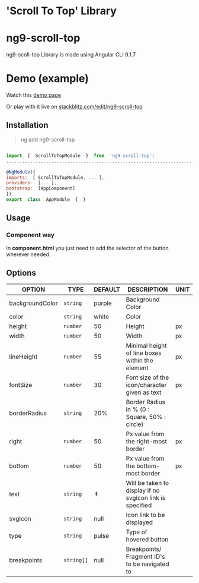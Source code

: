 # 'Scroll To Top' Library

# ng9-scroll-top

ng9-scoll-top Library is made using Angular CLI 9.1.7


# Demo (example)

 Watch this [demo page](https://ng9-scroll-top.stackblitz.io/)
 
Or play with it live on [stackblitz.com/edit/ng9-scroll-top](https://stackblitz.com/edit/ng9-scroll-top)


## Installation

> ng add ng9-scroll-top

```javascript

import  {  ScrollToTopModule  }  from  'ng9-scroll-top';
............................................................................

@NgModule({
imports:  [ ScrollToTopModule, ... ],
providers:  [... ],
bootstrap:  [AppComponent]
})
export  class  AppModule  {  }

```

## Usage

### [](https://www.npmjs.com/package/ng9-scroll-top#component-way)Component way

In **component.html**  you just need to add the selector of the button wherever needed.

<ng9-scroll-top></ng9-scroll-top>


## Options

OPTION|TYPE|DEFAULT| DESCRIPTION| UNIT|
|-|-|-|-|-|
|backgroundColor|`string`|purple| Background Color|
|color |`string` |white| Color|
|height |`number` |50| Height |px|
|width |`number` |50| Width |px|
|lineHeight |`number` |55| Minimal height of line boxes within the element|px|
|fontSize |`number` |30| Font size of the icon/character given as text|px|
|borderRadius |`string` |20%| Border Radius in % (0 : Square, 50% : circle)|
|right |`number` |50| Px value from the right-most border|px|
|bottom|`number` |50| Px value from the bottom-most border|px|
|text |`string` |↟| Will be taken to display if no svgIcon link is specified|
|svgIcon|`string` |null| Icon link to be displayed|
|type|`string` |pulse| Type of hovered button|
|breakpoints|`string[]` |null| Breakpoints/ Fragment ID's to be navigated to|

